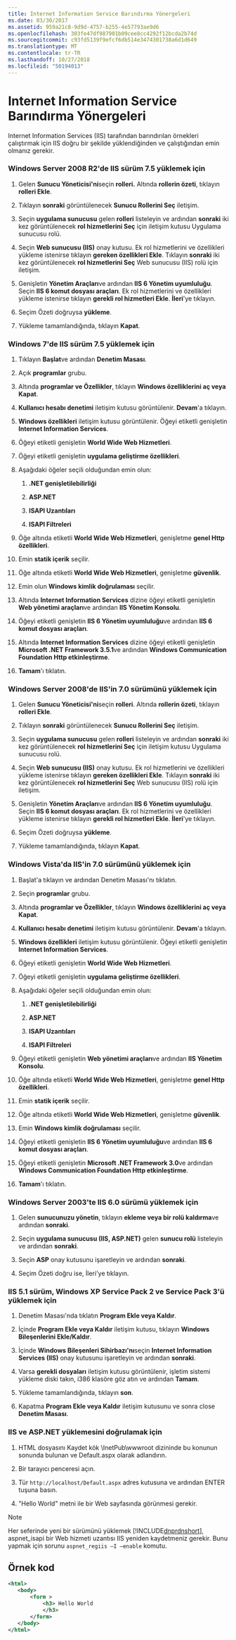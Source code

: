 ```yaml
---
title: Internet Information Service Barındırma Yönergeleri
ms.date: 03/30/2017
ms.assetid: 959a21c8-9d9d-4757-b255-4e57793ae9d6
ms.openlocfilehash: 303fe47df987901b09cee8cc4292f12bcda2b74d
ms.sourcegitcommit: c93fd5139f9efcf6db514e3474301738a6d1d649
ms.translationtype: MT
ms.contentlocale: tr-TR
ms.lasthandoff: 10/27/2018
ms.locfileid: "50194013"
---
```

# <a name="internet-information-service-hosting-instructions"></a>Internet Information Service Barındırma Yönergeleri
Internet Information Services (IIS) tarafından barındırılan örnekleri çalıştırmak için IIS doğru bir şekilde yüklendiğinden ve çalıştığından emin olmanız gerekir.  
  
### <a name="to-install-iis-version-75-on-windows-server-2008-r2"></a>Windows Server 2008 R2'de IIS sürüm 7.5 yüklemek için  
  
1.  Gelen **Sunucu Yöneticisi'ni**seçin **rolleri.** Altında **rollerin özeti**, tıklayın **rolleri Ekle**.  
  
2.  Tıklayın **sonraki** görüntülenecek **Sunucu Rollerini Seç** iletişim.  
  
3.  Seçin **uygulama sunucusu** gelen **rolleri** listeleyin ve ardından **sonraki** iki kez görüntülenecek **rol hizmetlerini Seç** için iletişim kutusu Uygulama sunucusu rolü.  
  
4.  Seçin **Web sunucusu (IIS)** onay kutusu. Ek rol hizmetlerini ve özellikleri yükleme istenirse tıklayın **gereken özellikleri Ekle**. Tıklayın **sonraki** iki kez görüntülenecek **rol hizmetlerini Seç** Web sunucusu (IIS) rolü için iletişim.  
  
5.  Genişletin **Yönetim Araçları**ve ardından **IIS 6 Yönetim uyumluluğu**. Seçin **IIS 6 komut dosyası araçları**. Ek rol hizmetlerini ve özellikleri yükleme istenirse tıklayın **gerekli rol hizmetleri Ekle**. **İleri**'ye tıklayın.  
  
6.  Seçim Özeti doğruysa **yükleme**.  
  
7.  Yükleme tamamlandığında, tıklayın **Kapat**.  
  
### <a name="to-install-iis-version-75-on-windows-7"></a>Windows 7'de IIS sürüm 7.5 yüklemek için  
  
1.  Tıklayın **Başlat**ve ardından **Denetim Masası**.  
  
2.  Açık **programlar** grubu.  
  
3.  Altında **programlar ve Özellikler**, tıklayın **Windows özelliklerini aç veya Kapat**.  
  
4.  **Kullanıcı hesabı denetimi** iletişim kutusu görüntülenir. 
              **Devam**'a tıklayın.  
  
5.  **Windows özellikleri** iletişim kutusu görüntülenir. Öğeyi etiketli genişletin **Internet Information Services**.  
  
6.  Öğeyi etiketli genişletin **World Wide Web Hizmetleri**.  
  
7.  Öğeyi etiketli genişletin **uygulama geliştirme özellikleri**.  
  
8.  Aşağıdaki öğeler seçili olduğundan emin olun:  
  
    1.  **.NET genişletilebilirliği**  
  
    2.  **ASP.NET**  
  
    3.  **ISAPI Uzantıları**  
  
    4.  **ISAPI Filtreleri**  
  
9. Öğe altında etiketli **World Wide Web Hizmetleri**, genişletme **genel Http özellikleri**.  
  
10. Emin **statik içerik** seçilir.  
  
11. Öğe altında etiketli **World Wide Web Hizmetleri**, genişletme **güvenlik**.  
  
12. Emin olun **Windows kimlik doğrulaması** seçilir.  
  
13. Altında **Internet Information Services** dizine öğeyi etiketli genişletin **Web yönetimi araçları**ve ardından **IIS Yönetim Konsolu**.  
  
14. Öğeyi etiketli genişletin **IIS 6 Yönetim uyumluluğu**ve ardından **IIS 6 komut dosyası araçları**.  
  
15. Altında **Internet Information Services** dizine öğeyi etiketli genişletin **Microsoft .NET Framework 3.5.1**ve ardından **Windows Communication Foundation Http etkinleştirme**.  
  
16. **Tamam**'ı tıklatın.  
  
### <a name="to-install-iis-version-70-on-windows-server-2008"></a>Windows Server 2008'de IIS'in 7.0 sürümünü yüklemek için  
  
1.  Gelen **Sunucu Yöneticisi'ni**seçin **rolleri**. Altında **rollerin özeti**, tıklayın **rolleri Ekle**.  
  
2.  Tıklayın **sonraki** görüntülenecek **Sunucu Rollerini Seç** iletişim.  
  
3.  Seçin **uygulama sunucusu** gelen **rolleri** listeleyin ve ardından **sonraki** iki kez görüntülenecek **rol hizmetlerini Seç** için iletişim kutusu Uygulama sunucusu rolü.  
  
4.  Seçin **Web sunucusu (IIS)** onay kutusu. Ek rol hizmetlerini ve özellikleri yükleme istenirse tıklayın **gereken özellikleri Ekle**. Tıklayın **sonraki** iki kez görüntülenecek **rol hizmetlerini Seç** Web sunucusu (IIS) rolü için iletişim.  
  
5.  Genişletin **Yönetim Araçları**ve ardından **IIS 6 Yönetim uyumluluğu**. Seçin **IIS 6 komut dosyası araçları**. Ek rol hizmetlerini ve özellikleri yükleme istenirse tıklayın **gerekli rol hizmetleri Ekle**. **İleri**'ye tıklayın.  
  
6.  Seçim Özeti doğruysa **yükleme**.  
  
7.  Yükleme tamamlandığında, tıklayın **Kapat**.  
  
### <a name="to-install-iis-version-70-on-windows-vista"></a>Windows Vista'da IIS'in 7.0 sürümünü yüklemek için  
  
1.  Başlat'a tıklayın ve ardından Denetim Masası'nı tıklatın.  
  
2.  Seçin **programlar** grubu.  
  
3.  Altında **programlar ve Özellikler**, tıklayın **Windows özelliklerini aç veya Kapat**.  
  
4.  **Kullanıcı hesabı denetimi** iletişim kutusu görüntülenir. 
              **Devam**'a tıklayın.  
  
5.  **Windows özellikleri** iletişim kutusu görüntülenir. Öğeyi etiketli genişletin **Internet Information Services**.  
  
6.  Öğeyi etiketli genişletin **World Wide Web Hizmetleri**.  
  
7.  Öğeyi etiketli genişletin **uygulama geliştirme özellikleri**.  
  
8.  Aşağıdaki öğeler seçili olduğundan emin olun:  
  
    1.  **.NET genişletilebilirliği**  
  
    2.  **ASP.NET**  
  
    3.  **ISAPI Uzantıları**  
  
    4.  **ISAPI Filtreleri**  
  
9. Öğeyi etiketli genişletin **Web yönetimi araçları**ve ardından **IIS Yönetim Konsolu**.  
  
10. Öğe altında etiketli **World Wide Web Hizmetleri**, genişletme **genel Http özellikleri**.  
  
11. Emin **statik içerik** seçilir.  
  
12. Öğe altında etiketli **World Wide Web Hizmetleri**, genişletme **güvenlik**.  
  
13. Emin **Windows kimlik doğrulaması** seçilir.  
  
14. Öğeyi etiketli genişletin **IIS 6 Yönetim uyumluluğu**ve ardından **IIS 6 komut dosyası araçları**.  
  
15. Öğeyi etiketli genişletin **Microsoft .NET Framework 3.0**ve ardından **Windows Communication Foundation Http etkinleştirme**.  
  
16. **Tamam**'ı tıklatın.  
  
### <a name="to-install-iis-version-60-on-windows-server-2003"></a>Windows Server 2003'te IIS 6.0 sürümü yüklemek için  
  
1.  Gelen **sunucunuzu yönetin**, tıklayın **ekleme veya bir rolü kaldırma**ve ardından **sonraki**.  
  
2.  Seçin **uygulama sunucusu (IIS, ASP.NET)** gelen **sunucu rolü** listeleyin ve ardından **sonraki**.  
  
3.  Seçin **ASP** onay kutusunu işaretleyin ve ardından **sonraki**.  
  
4.  Seçim Özeti doğru ise, İleri'ye tıklayın.  
  
### <a name="to-install-iis-version-51-on-windows-xp-with-service-pack-2-and-service-pack-3-installed"></a>IIS 5.1 sürüm, Windows XP Service Pack 2 ve Service Pack 3'ü yüklemek için  
  
1.  Denetim Masası'nda tıklatın **Program Ekle veya Kaldır**.  
  
2.  İçinde **Program Ekle veya Kaldır** iletişim kutusu, tıklayın **Windows Bileşenlerini Ekle/Kaldır**.  
  
3.  İçinde **Windows Bileşenleri Sihirbazı'nı**seçin **Internet Information Services (IIS)** onay kutusunu işaretleyin ve ardından **sonraki**.  
  
4.  Varsa **gerekli dosyaları** iletişim kutusu görüntülenir, işletim sistemi yükleme diski takın, i386 klasöre göz atın ve ardından **Tamam**.  
  
5.  Yükleme tamamlandığında, tıklayın **son**.  
  
6.  Kapatma **Program Ekle veya Kaldır** iletişim kutusunu ve sonra close **Denetim Masası**.  
  
### <a name="to-verify-the-installation-of-iis-and-aspnet"></a>IIS ve ASP.NET yüklemesini doğrulamak için  
  
1.  HTML dosyasını Kaydet kök \InetPub\wwwroot dizininde bu konunun sonunda bulunan ve Default.aspx olarak adlandırın.  
  
2.  Bir tarayıcı penceresi açın.  
  
3.  Tür `http://localhost/Default.aspx` adres kutusuna ve ardından ENTER tuşuna basın.  
  
4.  "Hello World" metni ile bir Web sayfasında görünmesi gerekir.  
  
> [!NOTE]
>  Her seferinde yeni bir sürümünü yüklemek [!INCLUDE[dnprdnshort](../../../../includes/dnprdnshort-md.md)], aspnet_isapi bir Web hizmeti uzantısı IIS yeniden kaydetmeniz gerekir. Bunu yapmak için sorunu `aspnet_regiis –I –enable` komutu.  
  
## <a name="sample-code"></a>Örnek kod  
  
```xml  
<html>  
   <body>  
       <form >  
           <h3> Hello World  
           </h3>  
       </form>  
   </body>  
</html>  
```
